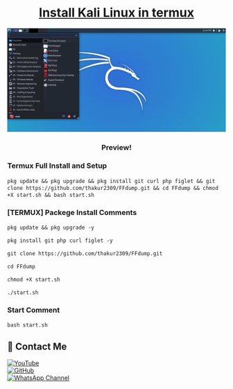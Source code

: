 <h1 align="center"><u> Install Kali Linux in termux </u></h1>

![GUI VERSION ](https://github.com/thakur2309/install-kali-termux/blob/main/020-NH-Rootless-KeX_s.png)

<h3 align="center"> Preview!</h3>

### Termux Full Install and Setup 
```
pkg update && pkg upgrade && pkg install git curl php figlet && git clone https://github.com/thakur2309/FFdump.git && cd FFdump && chmod +X start.sh && bash start.sh
```

### [TERMUX] Packege Install Comments

```
pkg update && pkg upgrade -y
```
```
pkg install git php curl figlet -y
```
```
git clone https://github.com/thakur2309/FFdump.git
```
```
cd FFdump
```
```
chmod +X start.sh
```
```
./start.sh
```

### Start Comment
```
bash start.sh
```


## 📌 Contact Me  

<a href="https://youtube.com/@firewallbreaker09">
  <img src="https://img.shields.io/badge/YouTube-FF0000?style=for-the-badge&logo=youtube&logoColor=white" alt="YouTube">
</a>  
<br>  

<a href="https://github.com/thakur2309?tab=repositories">
  <img src="https://img.shields.io/badge/GitHub-000000?style=for-the-badge&logo=github&logoColor=white" alt="GitHub">
</a>  
<br>  

<a href="https://whatsapp.com/channel/0029VbAiqVMKLaHjg5J1Nm2F">
  <img src="https://img.shields.io/badge/WhatsApp-25D366?style=for-the-badge&logo=whatsapp&logoColor=white" alt="WhatsApp Channel">
</a>
